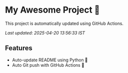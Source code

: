 # My Awesome Project 🚀

This project is automatically updated using GitHub Actions.

_Last updated: 2025-04-20 13:56:33 IST_

## Features
- Auto-update README using Python 🐍
- Auto Git push with GitHub Actions 🤖
